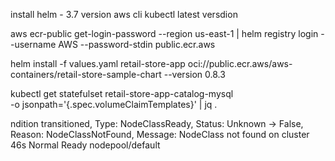 install helm - 3.7 version
aws cli
kubectl latest versdion

aws ecr-public get-login-password --region us-east-1 | helm registry login --username AWS --password-stdin public.ecr.aws


helm install -f values.yaml retail-store-app oci://public.ecr.aws/aws-containers/retail-store-sample-chart --version 0.8.3

kubectl get statefulset retail-store-app-catalog-mysql \
  -o jsonpath='{.spec.volumeClaimTemplates}' | jq .

ndition transitioned, Type: NodeClassReady, Status: Unknown -> False, Reason: NodeClassNotFound, Message: NodeClass not found on cluster
46s         Normal    Ready                            nodepool/default          